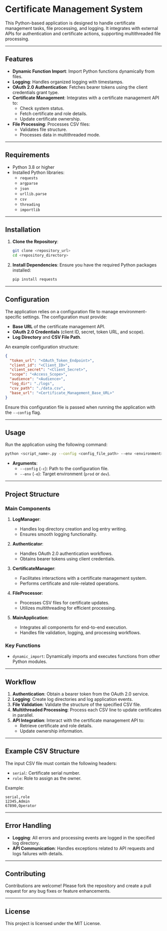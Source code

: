 # Certificate Management System

This Python-based application is designed to handle certificate management tasks, file processing, and logging. It integrates with external APIs for authentication and certificate actions, supporting multithreaded file processing.

---

## Features

- **Dynamic Function Import**: Import Python functions dynamically from files.
- **Logging**: Handles organized logging with timestamps.
- **OAuth 2.0 Authentication**: Fetches bearer tokens using the client credentials grant type.
- **Certificate Management**: Integrates with a certificate management API to:
  - Check system status.
  - Fetch certificate and role details.
  - Update certificate ownership.
- **File Processing**: Processes CSV files:
  - Validates file structure.
  - Processes data in multithreaded mode.

---

## Requirements

- Python 3.8 or higher
- Installed Python libraries:
  - `requests`
  - `argparse`
  - `json`
  - `urllib.parse`
  - `csv`
  - `threading`
  - `importlib`

---

## Installation

1. **Clone the Repository**:
   ```bash
   git clone <repository_url>
   cd <repository_directory>
   ```

2. **Install Dependencies**:
   Ensure you have the required Python packages installed:
   ```bash
   pip install requests
   ```

---

## Configuration

The application relies on a configuration file to manage environment-specific settings. The configuration must provide:
- **Base URL** of the certificate management API.
- **OAuth 2.0 Credentials** (client ID, secret, token URL, and scope).
- **Log Directory** and **CSV File Path**.

An example configuration structure:
```json
{
  "token_url": "<OAuth_Token_Endpoint>",
  "client_id": "<Client_ID>",
  "client_secret": "<Client_Secret>",
  "scope": "<Access_Scope>",
  "audience": "<Audience>",
  "log_dir": "./logs",
  "csv_path": "./data.csv",
  "base_url": "<Certificate_Management_Base_URL>"
}
```

Ensure this configuration file is passed when running the application with the `--config` flag.

---

## Usage

Run the application using the following command:
```bash
python <script_name>.py --config <config_file_path> --env <environment>
```

- **Arguments**:
  - `--config` (`-c`): Path to the configuration file.
  - `--env` (`-e`): Target environment (`prod` or `dev`).

---

## Project Structure

### Main Components

1. **LogManager**:
   - Handles log directory creation and log entry writing.
   - Ensures smooth logging functionality.

2. **Authenticator**:
   - Handles OAuth 2.0 authentication workflows.
   - Obtains bearer tokens using client credentials.

3. **CertificateManager**:
   - Facilitates interactions with a certificate management system.
   - Performs certificate and role-related operations.

4. **FileProcessor**:
   - Processes CSV files for certificate updates.
   - Utilizes multithreading for efficient processing.

5. **MainApplication**:
   - Integrates all components for end-to-end execution.
   - Handles file validation, logging, and processing workflows.

### Key Functions

- `dynamic_import`: Dynamically imports and executes functions from other Python modules.

---

## Workflow

1. **Authentication**: Obtain a bearer token from the OAuth 2.0 service.
2. **Logging**: Create log directories and log application events.
3. **File Validation**: Validate the structure of the specified CSV file.
4. **Multithreaded Processing**: Process each CSV line to update certificates in parallel.
5. **API Integration**: Interact with the certificate management API to:
   - Retrieve certificate and role details.
   - Update ownership information.

---

## Example CSV Structure

The input CSV file must contain the following headers:
- `serial`: Certificate serial number.
- `role`: Role to assign as the owner.

Example:
```csv
serial,role
12345,Admin
67890,Operator
```

---

## Error Handling

- **Logging**: All errors and processing events are logged in the specified log directory.
- **API Communication**: Handles exceptions related to API requests and logs failures with details.

---

## Contributing

Contributions are welcome! Please fork the repository and create a pull request for any bug fixes or feature enhancements.

---

## License

This project is licensed under the MIT License.